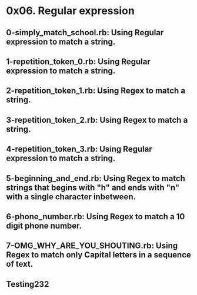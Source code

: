 # 0x06. Regular expression
## 0-simply_match_school.rb: Using Regular expression to match a string.
## 1-repetition_token_0.rb: Using Regular expression to match a string.
## 2-repetition_token_1.rb: Using Regex to match a string.
## 3-repetition_token_2.rb: Using Regex to match a string.
## 4-repetition_token_3.rb: Using Regular expression to match a string.
## 5-beginning_and_end.rb: Using Regex to match strings that begins with "h" and ends with "n" with a single character inbetween.
## 6-phone_number.rb: Using Regex to match a 10 digit phone number.
## 7-OMG_WHY_ARE_YOU_SHOUTING.rb: Using Regex to match only Capital letters in a sequence of text.
## Testing232
